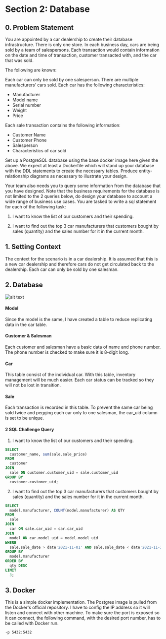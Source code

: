 # Section 2: Database
## 0. Problem Statement
You are appointed by a car dealership to create their database infrastructure. There is only one store. In each business day, cars are being sold by a team of salespersons. Each transaction would contain information on the date and time of transaction, customer transacted with, and the car that was sold.

The following are known:

Each car can only be sold by one salesperson.
There are multiple manufacturers’ cars sold.
Each car has the following characteristics:
- Manufacturer
- Model name
- Serial number
- Weight
- Price

Each sale transaction contains the following information:
- Customer Name
- Customer Phone
- Salesperson
- Characteristics of car sold

Set up a PostgreSQL database using the base docker image here given the above. We expect at least a Dockerfile which will stand up your database with the DDL statements to create the necessary tables. Produce entity-relationship diagrams as necessary to illustrate your design.

Your team also needs you to query some information from the database that you have designed. Note that the business requirements for the database is not limited to the 2 queries below, do design your database to account a wide range of business use cases. You are tasked to write a sql statement for each of the following task:

1. I want to know the list of our customers and their spending.

2. I want to find out the top 3 car manufacturers that customers bought by sales (quantity) and the sales number for it in the current month.

## 1. Setting Context
The context for the scenario is in a car dealership. It is assumed that this is a new car dealership and therefore cars do not get circulated back to the dealership. Each car can only be sold by one salesman. 

## 2. Database
![alt text](https://github.com/xingyuan-tan/PostgreSQL-Demo/blob/main/section_2/db_diagram.png?raw=true)

#### Model
Since the model is the same, I have created a table to reduce replicating data in the car table.

#### Customer & Salesman
Each customer and salesman have a basic data of name and phone number. The phone number is checked to make sure it is 8-digit long.

#### Car
This table consist of the individual car. With this table, inventory management will be much easier. Each car status can be tracked so they will not be lost in transition. 

#### Sale
Each transaction is recorded in this table. To prevent the same car being sold twice and pegging each car only to one salesman, the car_uid column is set to be unique.


#### 2 SQL Challenge Query
1. I want to know the list of our customers and their spending.
```sql
SELECT 
  customer_name, sum(sale.sale_price) 
FROM 
  customer 
JOIN 
  sale ON customer.customer_uid = sale.customer_uid 
GROUP BY 
  customer.customer_uid;
```

2. I want to find out the top 3 car manufacturers that customers bought by sales (quantity) and the sales number for it in the current month.
```sql
SELECT 
  model.manufacturer, COUNT(model.manufacturer) AS QTY 
FROM 
  sale 
JOIN 
  car ON sale.car_uid = car.car_uid 
JOIN 
  model ON car.model_uid = model.model_uid 
WHERE 
  sale.sale_date > date'2021-11-01' AND sale.sale_date < date'2021-11-30'
GROUP BY 
  model.manufacturer 
ORDER BY 
  qty DESC 
LIMIT 
  3;

```


## 3. Docker
This is a simple docker implementation. The Postgres image is pulled from the Docker's official repository. I have to config the IP address so it will listen and connect with other machine. To make sure the port is exposed so it can connect, the following command, with the desired port number, has to be called with Docker run.
```docker
-p 5432:5432
```

